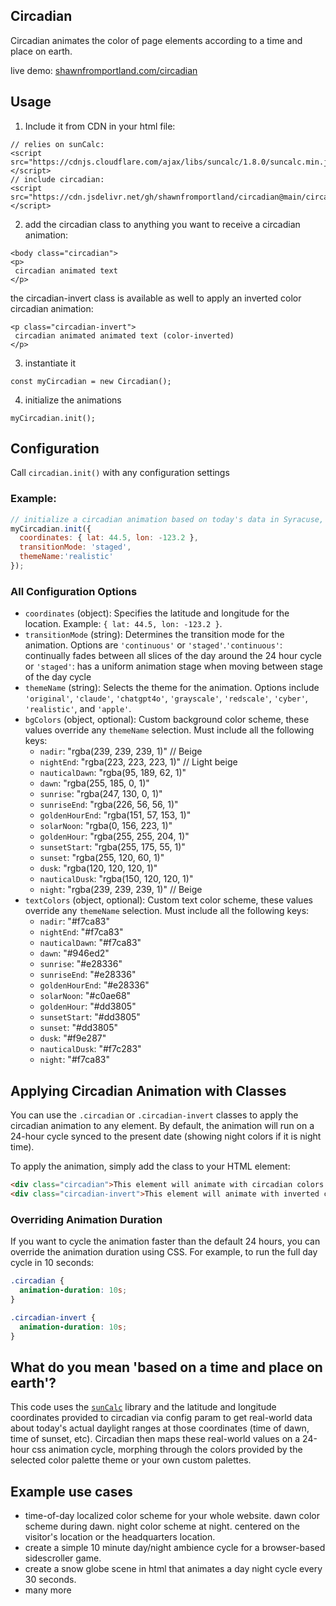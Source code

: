 
## Circadian

Circadian animates the color of page elements according to a time and place on earth.  
  
  live demo: <a href="https://shawnfromportland.com/circadian">shawnfromportland.com/circadian</a>

## Usage

1. Include it from CDN in your html file:
```
// relies on sunCalc:
<script src="https://cdnjs.cloudflare.com/ajax/libs/suncalc/1.8.0/suncalc.min.js"></script>
// include circadian:
<script src="https://cdn.jsdelivr.net/gh/shawnfromportland/circadian@main/circadian.js"></script>
```
2. add the circadian class to anything you want to receive a circadian animation:
```
<body class="circadian">
<p>
 circadian animated text
</p>
```
the circadian-invert class is available as well to apply an inverted color circadian animation:
```
<p class="circadian-invert">
 circadian animated animated text (color-inverted)
</p>
```
3. instantiate it
```
const myCircadian = new Circadian();
```
4. initialize the animations
```
myCircadian.init();
```


## Configuration

Call `circadian.init()` with any configuration settings
### Example:
```javascript
// initialize a circadian animation based on today's data in Syracuse, NY, using the staged transitionMode and realistic theme colors.
myCircadian.init({
  coordinates: { lat: 44.5, lon: -123.2 },
  transitionMode: 'staged',
  themeName:'realistic' 
});
```

  ### All Configuration Options

  - `coordinates` (object): Specifies the latitude and longitude for the location. Example: `{ lat: 44.5, lon: -123.2 }`.
  - `transitionMode` (string): Determines the transition mode for the animation. Options are `'continuous'` or `'staged'`.`'continuous'`: continually fades between all slices of the day around the 24 hour cycle or `'staged'`: has a uniform animation stage when moving between stage of the day cycle
  - `themeName` (string): Selects the theme for the animation. Options include `'original'`, `'claude'`, `'chatgpt4o'`, `'grayscale'`, `'redscale'`, `'cyber'`, `'realistic'`, and `'apple'`.
  - `bgColors` (object, optional): Custom background color scheme, these values override any `themeName` selection. Must include all the following keys:
    - `nadir`: "rgba(239, 239, 239, 1)" // Beige
    - `nightEnd`: "rgba(223, 223, 223, 1)" // Light beige
    - `nauticalDawn`: "rgba(95, 189, 62, 1)"
    - `dawn`: "rgba(255, 185, 0, 1)"
    - `sunrise`: "rgba(247, 130, 0, 1)"
    - `sunriseEnd`: "rgba(226, 56, 56, 1)"
    - `goldenHourEnd`: "rgba(151, 57, 153, 1)"
    - `solarNoon`: "rgba(0, 156, 223, 1)"
    - `goldenHour`: "rgba(255, 255, 204, 1)"
    - `sunsetStart`: "rgba(255, 175, 55, 1)"
    - `sunset`: "rgba(255, 120, 60, 1)"
    - `dusk`: "rgba(120, 120, 120, 1)"
    - `nauticalDusk`: "rgba(150, 120, 120, 1)"
    - `night`: "rgba(239, 239, 239, 1)" // Beige
  - `textColors` (object, optional): Custom text color scheme, these values override any `themeName` selection. Must include all the following keys:
    - `nadir`: "#f7ca83"
    - `nightEnd`: "#f7ca83"
    - `nauticalDawn`: "#f7ca83"
    - `dawn`: "#946ed2"
    - `sunrise`: "#e28336"
    - `sunriseEnd`: "#e28336"
    - `goldenHourEnd`: "#e28336"
    - `solarNoon`: "#c0ae68"
    - `goldenHour`: "#dd3805"
    - `sunsetStart`: "#dd3805"
    - `sunset`: "#dd3805"
    - `dusk`: "#f9e287"
    - `nauticalDusk`: "#f7c283"
    - `night`: "#f7ca83"

## Applying Circadian Animation with Classes

You can use the `.circadian` or `.circadian-invert` classes to apply the circadian animation to any element. By default, the animation will run on a 24-hour cycle synced to the present date (showing night colors if it is night time).

To apply the animation, simply add the class to your HTML element:
```html
<div class="circadian">This element will animate with circadian colors.</div>
<div class="circadian-invert">This element will animate with inverted circadian colors.</div>
```

### Overriding Animation Duration

If you want to cycle the animation faster than the default 24 hours, you can override the animation duration using CSS. For example, to run the full day cycle in 10 seconds:
```css
.circadian {
  animation-duration: 10s;
}

.circadian-invert {
  animation-duration: 10s;
}
```


## What do you mean 'based on a time and place on earth'?
   This code uses the [`sunCalc`](https://github.com/mourner/suncalc) library and the latitude and longitude coordinates provided to circadian via config param to get real-world data about today's actual daylight ranges at those coordinates (time of dawn, time of sunset, etc). Circadian then maps these real-world values on a 24-hour css animation cycle, morphing through the colors provided by the selected color palette theme or your own custom palettes. 
     
## Example use cases
- time-of-day localized color scheme for your whole website. dawn color scheme during dawn. night color scheme at night. centered on the visitor's location or the headquarters location.
- create a simple 10 minute day/night ambience cycle for a browser-based sidescroller game.
- create a snow globe scene in html that animates a day night cycle every 30 seconds.
- many more
  
  
